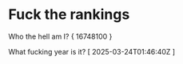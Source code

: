 # Fuck the rankings

Who the hell am I?
{ 16748100 }

What fucking year is it?
[ 2025-03-24T01:46:40Z ]
